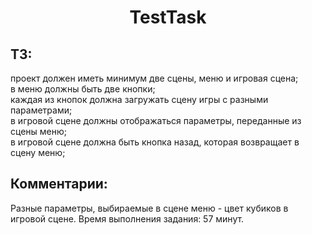 <h1 align="center">TestTask</h1>  
 <h2>ТЗ:</h2>
<p> проект должен иметь минимум две сцены, меню и игровая сцена;
<br>в меню должны быть две кнопки;
<br>каждая из кнопок должна загружать сцену игры с разными параметрами;
<br>в игровой сцене должны отображаться параметры, переданные из сцены меню;
<br>в игровой сцене должна быть кнопка назад, которая возвращает в сцену меню;</p>

 <h2>Комментарии:</h2>
<p></p>Разные параметры, выбираемые в сцене меню - цвет кубиков в игровой сцене.
Время выполнения задания: 57 минут.</p>
